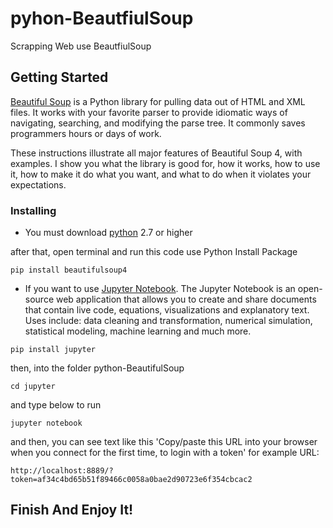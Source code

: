 # pyhon-BeautfiulSoup

Scrapping Web use BeautfiulSoup

## Getting Started

[Beautiful Soup](https://www.crummy.com/software/BeautifulSoup/bs4/doc/) is a Python library for pulling data out of HTML and XML files. It works with your favorite parser to provide idiomatic ways of navigating, searching, and modifying the parse tree. It commonly saves programmers hours or days of work.

These instructions illustrate all major features of Beautiful Soup 4, with examples. I show you what the library is good for, how it works, how to use it, how to make it do what you want, and what to do when it violates your expectations.

### Installing

* You must download [python](https://www.python.org/downloads/) 2.7 or higher 

after that, open terminal and run this code use Python Install Package

```
pip install beautifulsoup4
```

* If you want to use [Jupyter Notebook](http://jupyter.org/). The Jupyter Notebook is an open-source web application that allows you to create and share documents that contain live code, equations, visualizations and explanatory text. Uses include: data cleaning and transformation, numerical simulation, statistical modeling, machine learning and much more.

```
pip install jupyter
```

then, into the folder python-BeautifulSoup

```
cd jupyter
```

and type below to run

```
jupyter notebook
```

and then, you can see text like this 'Copy/paste this URL into your browser when you connect for the first time, to login with a token' for example URL:

```
http://localhost:8889/?token=af34c4bd65b51f89466c0058a0bae2d90723e6f354cbcac2
```

## Finish And Enjoy It!
